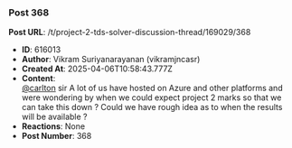 ### Post 368
**Post URL**: /t/project-2-tds-solver-discussion-thread/169029/368
- **ID**: 616013
- **Author**: Vikram Suriyanarayanan (vikramjncasr)
- **Created At**: 2025-04-06T10:58:43.777Z
- **Content**:  
  <a class="mention" href="/u/carlton">@carlton</a> sir
A lot of us have hosted on Azure and other platforms and were wondering by when we could expect project 2 marks so that we can take this down ? Could we have rough idea as to when the results will be available ?
- **Reactions**: None
- **Post Number**: 368

